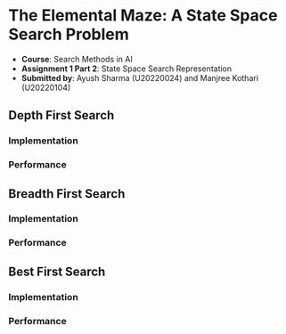 # The Elemental Maze: A State Space Search Problem

- **Course**: Search Methods in AI
- **Assignment 1 Part 2**: State Space Search Representation
- **Submitted by**: Ayush Sharma (U20220024) and Manjree Kothari (U20220104)

## Depth First Search
### Implementation
### Performance

## Breadth First Search
### Implementation
### Performance

## Best First Search
### Implementation
### Performance
